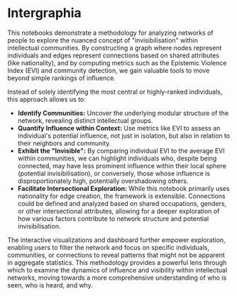 # Intergraphia
This notebooks demonstrate a methodology for analyzing networks of people to explore the nuanced concept of "invisibilisation" within intellectual communities. By constructing a graph where nodes represent individuals and edges represent connections based on shared attributes (like nationality), and by computing metrics such as the Epistemic Violence Index (EVI) and community detection, we gain valuable tools to move beyond simple rankings of influence.

Instead of solely identifying the most central or highly-ranked individuals, this approach allows us to:

*   **Identify Communities:** Uncover the underlying modular structure of the network, revealing distinct intellectual groups.
*   **Quantify Influence within Context:** Use metrics like EVI to assess an individual's potential influence, not just in isolation, but also in relation to their neighbors and community.
*   **Exhibit the "Invisible":** By comparing individual EVI to the average EVI within communities, we can highlight individuals who, despite being connected, may have less prominent influence within their local sphere (potential invisibilisation), or conversely, those whose influence is disproportionately high, potentially overshadowing others.
*   **Facilitate Intersectional Exploration:** While this notebook primarily uses nationality for edge creation, the framework is extensible. Connections could be defined and analyzed based on shared occupations, genders, or other intersectional attributes, allowing for a deeper exploration of how various factors contribute to network structure and potential invisibilisation.

The interactive visualizations and dashboard further empower exploration, enabling users to filter the network and focus on specific individuals, communities, or connections to reveal patterns that might not be apparent in aggregate statistics. This methodology provides a powerful lens through which to examine the dynamics of influence and visibility within intellectual networks, moving towards a more comprehensive understanding of who is seen, who is heard, and why.

